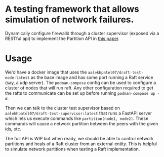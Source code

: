 # A testing framework that allows simulation of network failures.

Dynamically configure firewalld through a cluster supervisor (exposed via a RESTful api) to implement the Partition API in [this paper](https://www.scs.stanford.edu/14au-cs244b/labs/projects/RaftMonkey-Chakoumakos-Trusheim-revised.pdf).

# Usage

We'd have a docker image that uses the `aalekhpatel07/draft-test-node:latest` as the base image and has some port running a Raft service (say, a udp server).
The `podman-compose` config can be used to configure a cluster of nodes that will run raft. Any other configuration required to get the rafts to communicate
can be set up before running `podman-compose up -d`.

Then we can talk to the cluster test supervisor based on `aalekhpatel07/draft-test-supervisor:latest` that runs a FastAPI server which lets us execute commands like 
`partition(node1, node2)`. These commands will cause a network partition between the peers with the given ids, etc.

The full API is WIP but when ready, we should be able to control network partitions and heals of a Raft cluster from an external entity. This is helpful 
to simulate network partitions when testing a Raft implementation.
